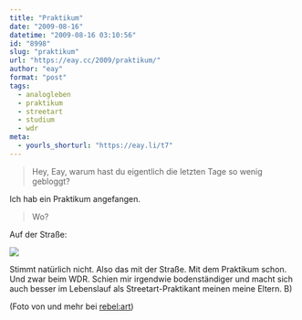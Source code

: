 ```yaml
---
title: "Praktikum"
date: "2009-08-16"
datetime: "2009-08-16 03:10:56"
id: "8998"
slug: "praktikum"
url: "https://eay.cc/2009/praktikum/"
author: "eay"
format: "post"
tags:
  - analogleben
  - praktikum
  - streetart
  - studium
  - wdr
meta:
  - yourls_shorturl: "https://eay.li/t7"
---
```


> Hey, Eay, warum hast du eigentlich die letzten Tage so wenig gebloggt?

Ich hab ein Praktikum angefangen.

> Wo?

Auf der Straße:

![](https://eay.cc/uploads/2009/streetartpraktikum.jpg)

Stimmt natürlich nicht. Also das mit der Straße. Mit dem Praktikum schon. Und zwar beim WDR. Schien mir irgendwie bodenständiger und macht sich auch besser im Lebenslauf als Streetart-Praktikant meinen meine Eltern. B)

(Foto von und mehr bei [rebel:art](http://www.rebelart.net/diary/?p=1755))
